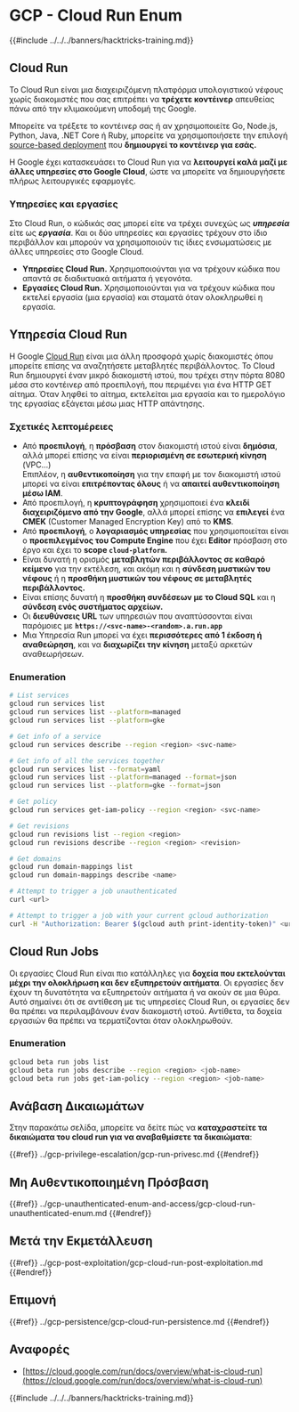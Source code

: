 # GCP - Cloud Run Enum

{{#include ../../../banners/hacktricks-training.md}}

## Cloud Run <a href="#reviewing-cloud-run-configurations" id="reviewing-cloud-run-configurations"></a>

Το Cloud Run είναι μια διαχειριζόμενη πλατφόρμα υπολογιστικού νέφους χωρίς διακομιστές που σας επιτρέπει να **τρέχετε κοντέινερ** απευθείας πάνω από την κλιμακούμενη υποδομή της Google.

Μπορείτε να τρέξετε το κοντέινερ σας ή αν χρησιμοποιείτε Go, Node.js, Python, Java, .NET Core ή Ruby, μπορείτε να χρησιμοποιήσετε την επιλογή [source-based deployment](https://cloud.google.com/run/docs/deploying-source-code) που **δημιουργεί το κοντέινερ για εσάς.**

Η Google έχει κατασκευάσει το Cloud Run για να **λειτουργεί καλά μαζί με άλλες υπηρεσίες στο Google Cloud**, ώστε να μπορείτε να δημιουργήσετε πλήρως λειτουργικές εφαρμογές.

### Υπηρεσίες και εργασίες <a href="#services-and-jobs" id="services-and-jobs"></a>

Στο Cloud Run, ο κώδικάς σας μπορεί είτε να τρέχει συνεχώς ως _**υπηρεσία**_ είτε ως _**εργασία**_. Και οι δύο υπηρεσίες και εργασίες τρέχουν στο ίδιο περιβάλλον και μπορούν να χρησιμοποιούν τις ίδιες ενσωματώσεις με άλλες υπηρεσίες στο Google Cloud.

- **Υπηρεσίες Cloud Run.** Χρησιμοποιούνται για να τρέχουν κώδικα που απαντά σε διαδικτυακά αιτήματα ή γεγονότα.
- **Εργασίες Cloud Run.** Χρησιμοποιούνται για να τρέχουν κώδικα που εκτελεί εργασία (μια εργασία) και σταματά όταν ολοκληρωθεί η εργασία.

## Υπηρεσία Cloud Run

Η Google [Cloud Run](https://cloud.google.com/run) είναι μια άλλη προσφορά χωρίς διακομιστές όπου μπορείτε επίσης να αναζητήσετε μεταβλητές περιβάλλοντος. Το Cloud Run δημιουργεί έναν μικρό διακομιστή ιστού, που τρέχει στην πόρτα 8080 μέσα στο κοντέινερ από προεπιλογή, που περιμένει για ένα HTTP GET αίτημα. Όταν ληφθεί το αίτημα, εκτελείται μια εργασία και το ημερολόγιο της εργασίας εξάγεται μέσω μιας HTTP απάντησης.

### Σχετικές λεπτομέρειες

- Από **προεπιλογή**, η **πρόσβαση** στον διακομιστή ιστού είναι **δημόσια**, αλλά μπορεί επίσης να είναι **περιορισμένη σε εσωτερική κίνηση** (VPC...)\
Επιπλέον, η **αυθεντικοποίηση** για την επαφή με τον διακομιστή ιστού μπορεί να είναι **επιτρέποντας όλους** ή να **απαιτεί αυθεντικοποίηση μέσω IAM**.
- Από προεπιλογή, η **κρυπτογράφηση** χρησιμοποιεί ένα **κλειδί διαχειριζόμενο από την Google**, αλλά μπορεί επίσης να **επιλεγεί** ένα **CMEK** (Customer Managed Encryption Key) από το **KMS**.
- Από **προεπιλογή**, ο **λογαριασμός υπηρεσίας** που χρησιμοποιείται είναι ο **προεπιλεγμένος του Compute Engine** που έχει **Editor** πρόσβαση στο έργο και έχει το **scope `cloud-platform`.**
- Είναι δυνατή η ορισμός **μεταβλητών περιβάλλοντος σε καθαρό κείμενο** για την εκτέλεση, και ακόμη και η **σύνδεση μυστικών του νέφους** ή η **προσθήκη μυστικών του νέφους σε μεταβλητές περιβάλλοντος.**
- Είναι επίσης δυνατή η **προσθήκη συνδέσεων με το Cloud SQL** και η **σύνδεση ενός συστήματος αρχείων.**
- Οι **διευθύνσεις URL** των υπηρεσιών που αναπτύσσονται είναι παρόμοιες με **`https://<svc-name>-<random>.a.run.app`**
- Μια Υπηρεσία Run μπορεί να έχει **περισσότερες από 1 έκδοση ή αναθεώρηση**, και να **διαχωρίζει την κίνηση** μεταξύ αρκετών αναθεωρήσεων.

### Enumeration
```bash
# List services
gcloud run services list
gcloud run services list --platform=managed
gcloud run services list --platform=gke

# Get info of a service
gcloud run services describe --region <region> <svc-name>

# Get info of all the services together
gcloud run services list --format=yaml
gcloud run services list --platform=managed --format=json
gcloud run services list --platform=gke --format=json

# Get policy
gcloud run services get-iam-policy --region <region> <svc-name>

# Get revisions
gcloud run revisions list --region <region>
gcloud run revisions describe --region <region> <revision>

# Get domains
gcloud run domain-mappings list
gcloud run domain-mappings describe <name>

# Attempt to trigger a job unauthenticated
curl <url>

# Attempt to trigger a job with your current gcloud authorization
curl -H "Authorization: Bearer $(gcloud auth print-identity-token)" <url>
```
## Cloud Run Jobs

Οι εργασίες Cloud Run είναι πιο κατάλληλες για **δοχεία που εκτελούνται μέχρι την ολοκλήρωση και δεν εξυπηρετούν αιτήματα**. Οι εργασίες δεν έχουν τη δυνατότητα να εξυπηρετούν αιτήματα ή να ακούν σε μια θύρα. Αυτό σημαίνει ότι σε αντίθεση με τις υπηρεσίες Cloud Run, οι εργασίες δεν θα πρέπει να περιλαμβάνουν έναν διακομιστή ιστού. Αντίθετα, τα δοχεία εργασιών θα πρέπει να τερματίζονται όταν ολοκληρωθούν.

### Enumeration
```bash
gcloud beta run jobs list
gcloud beta run jobs describe --region <region> <job-name>
gcloud beta run jobs get-iam-policy --region <region> <job-name>
```
## Ανάβαση Δικαιωμάτων

Στην παρακάτω σελίδα, μπορείτε να δείτε πώς να **καταχραστείτε τα δικαιώματα του cloud run για να αναβαθμίσετε τα δικαιώματα**:

{{#ref}}
../gcp-privilege-escalation/gcp-run-privesc.md
{{#endref}}

## Μη Αυθεντικοποιημένη Πρόσβαση

{{#ref}}
../gcp-unauthenticated-enum-and-access/gcp-cloud-run-unauthenticated-enum.md
{{#endref}}

## Μετά την Εκμετάλλευση

{{#ref}}
../gcp-post-exploitation/gcp-cloud-run-post-exploitation.md
{{#endref}}

## Επιμονή

{{#ref}}
../gcp-persistence/gcp-cloud-run-persistence.md
{{#endref}}

## Αναφορές

- [https://cloud.google.com/run/docs/overview/what-is-cloud-run](https://cloud.google.com/run/docs/overview/what-is-cloud-run)

{{#include ../../../banners/hacktricks-training.md}}
